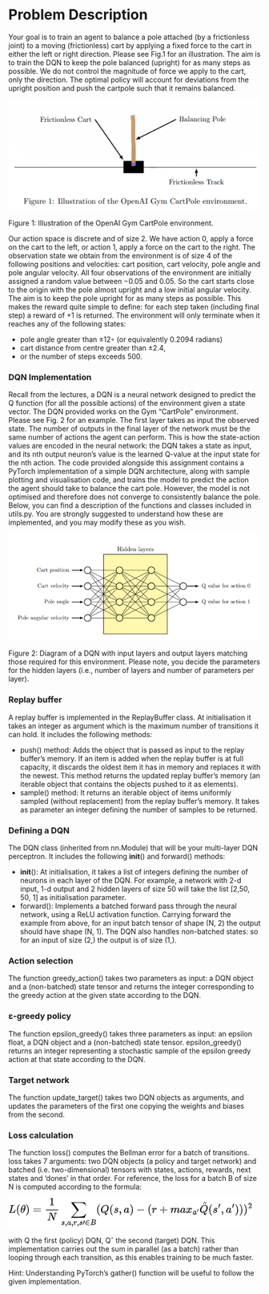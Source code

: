 # Problem Description

Your goal is to train an agent to balance a pole attached (by a frictionless joint) to a moving (frictionless) cart by applying a fixed force to the cart in either the 
left or right direction. Please see Fig.1 for an illustration. The aim is to train the DQN to keep the pole balanced (upright) for as many steps as possible. We do not 
control the magnitude of force we apply to the cart, only the direction. The optimal policy will account for deviations from the upright position and push the cartpole 
such that it remains balanced.

![Figure 1](https://github.com/gaia2510/reinforcement-learning/blob/main/cart%20pole%20cw2/fig%201%20cart%20pole.PNG)

Figure 1: Illustration of the OpenAI Gym CartPole environment.

Our action space is discrete and of size 2. We have action 0, apply a force on the cart to the left, or action 1, apply a force on the cart to the right. The 
observation state we obtain from the environment is of size 4 of the following positions and velocities: cart position, cart velocity, pole angle and pole angular 
velocity. All four observations of the environment are initially assigned a random value between −0.05 and 0.05. So the cart starts close to the origin with the pole 
almost upright and a low initial angular velocity. The aim is to keep the pole upright for as many steps as possible. This makes the reward quite simple to define: for
each step taken (including final step) a reward of +1 is returned. The environment will only terminate when it reaches any of the following states:

- pole angle greater than ±12◦ (or equivalently 0.2094 radians)
- cart distance from centre greater than ±2.4,
- or the number of steps exceeds 500.

### DQN Implementation

Recall from the lectures, a DQN is a neural network designed to predict the Q function (for all the possible actions) of the environment given a state vector. The DQN
provided works on the Gym “CartPole” environment. Please see Fig. 2 for an example. The first layer takes as input the observed state. The number of outputs in the 
final layer of the network must be the same number of actions the agent can perform. This is how the state-action values are encoded in the neural network: the DQN
takes a state as input, and its nth output neuron’s value is the learned Q-value at the input state for the nth action.
The code provided alongside this assignment contains a PyTorch implementation of a simple DQN architecture, along with sample plotting and visualisation code, and trains the model to predict the action the agent should take to balance the cart pole. However, the model is not optimised and therefore does not converge to consistently balance the pole. Below, you can find a description of the functions and classes included in utils.py. You are strongly suggested to understand how these are implemented, and you may modify these as you wish.

![Figure 2](https://github.com/gaia2510/reinforcement-learning/blob/main/cart%20pole%20cw2/fig%202%20cart%20pole.PNG)

Figure 2: Diagram of a DQN with input layers and output layers matching those required for this environment. Please note, you decide the parameters for the hidden layers (i.e., number of layers and number of parameters per layer).

### Replay buffer

A replay buffer is implemented in the ReplayBuffer class. At initialisation it takes an integer as argument which is the maximum number of transitions it can hold. It
includes the following methods:

- push() method: Adds the object that is passed as input to the replay buffer’s memory. If an item is added when the replay buffer is at full capacity, it discards 
the oldest item it has in memory and replaces it with the newest. This method returns the updated replay buffer’s memory (an iterable object that contains the objects
pushed to it as elements).
- sample() method: It returns an iterable object of items uniformly sampled (without replacement) from the replay buffer’s memory. It takes as parameter an integer 
defining the number of samples to be returned.

### Defining a DQN

The DQN class (inherited from nn.Module) that will be your multi-layer DQN perceptron. It includes the following __init__() and forward() methods:

- __init__(): At initialisation, it takes a list of integers defining the number of neurons in each layer of the DQN. For example, a network with 2-d input, 1-d output
and 2 hidden layers of size 50 will take the list [2,50, 50, 1] as initialisation parameter.
- forward(): Implements a batched forward pass through the neural network, using a ReLU activation function. Carrying forward the example from above, for an input 
batch tensor of shape (N, 2) the output should have shape (N, 1). The DQN also handles non-batched states: so for an input of size (2,) the output is of size (1,).

### Action selection

The function greedy_action() takes two parameters as input: a DQN object and a (non-batched) state tensor and returns the integer corresponding to the greedy action 
at the given state according to the DQN.

### ε-greedy policy

The function epsilon_greedy() takes three parameters as input: an epsilon float, a DQN object and a (non-batched) state tensor. epsilon_greedy() returns an integer 
representing a stochastic sample of the epsilon greedy action at that state according to the DQN.

### Target network

The function update_target() takes two DQN objects as arguments, and updates the parameters of the first one copying the weights and biases from the second.

### Loss calculation

The function loss() computes the Bellman error for a batch of transitions. loss takes 7 arguments: two DQN objects (a policy and target network) and batched (i.e. 
two-dimensional) tensors with states, actions, rewards, next states and ‘dones’ in that order. For reference, the loss for a batch B of size N is computed according 
to the formula:

![equation](https://github.com/gaia2510/reinforcement-learning/blob/main/cart%20pole%20cw2/loss%20function%20latex.png)

with Q the first (policy) DQN, Qˆ the second (target) DQN. This implementation carries out the sum in parallel (as a batch) rather than looping through each 
transition, as this enables training to be much faster.

Hint: Understanding PyTorch’s gather() function will be useful to follow the given implementation.
